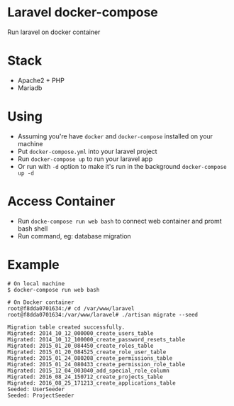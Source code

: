 # Laravel docker-compose
Run laravel on docker container

# Stack
- Apache2 + PHP
- Mariadb

# Using
- Assuming you're have `docker` and `docker-compose` installed on your machine
- Put `docker-compose.yml` into your laravel project
- Run `docker-compose up` to run your laravel app
- Or run with `-d` option to make it's run in the background `docker-compose up -d`

# Access Container
- Run `docke-compose run web bash` to connect web container and promt bash shell
- Run command, eg: database migration

# Example
```
# On local machine
$ docker-compose run web bash

# On Docker container
root@f8dda0701634:/# cd /var/www/laravel
root@f8dda0701634:/var/www/laravel# ./artisan migrate --seed

Migration table created successfully.
Migrated: 2014_10_12_000000_create_users_table
Migrated: 2014_10_12_100000_create_password_resets_table
Migrated: 2015_01_20_084450_create_roles_table
Migrated: 2015_01_20_084525_create_role_user_table
Migrated: 2015_01_24_080208_create_permissions_table
Migrated: 2015_01_24_080433_create_permission_role_table
Migrated: 2015_12_04_003040_add_special_role_column
Migrated: 2016_08_24_150712_create_projects_table
Migrated: 2016_08_25_171213_create_applications_table
Seeded: UserSeeder
Seeded: ProjectSeeder
```
